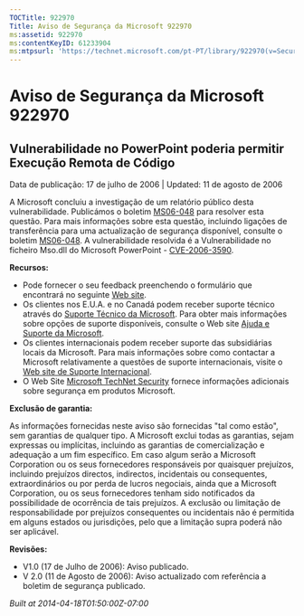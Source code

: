 ```yaml
---
TOCTitle: 922970
Title: Aviso de Segurança da Microsoft 922970
ms:assetid: 922970
ms:contentKeyID: 61233904
ms:mtpsurl: 'https://technet.microsoft.com/pt-PT/library/922970(v=Security.10)'
---
```




Aviso de Segurança da Microsoft 922970
======================================

Vulnerabilidade no PowerPoint poderia permitir Execução Remota de Código
------------------------------------------------------------------------

Data de publicação: 17 de julho de 2006 | Updated: 11 de agosto de 2006

A Microsoft concluiu a investigação de um relatório público desta vulnerabilidade. Publicámos o boletim [MS06-048](http://technet.microsoft.com/security/bulletin/ms06-048) para resolver esta questão. Para mais informações sobre esta questão, incluindo ligações de transferência para uma actualização de segurança disponível, consulte o boletim [MS06-048](http://technet.microsoft.com/security/bulletin/ms06-048). A vulnerabilidade resolvida é a Vulnerabilidade no ficheiro Mso.dll do Microsoft PowerPoint - [CVE-2006-3590](http://www.cve.mitre.org/cgi-bin/cvename.cgi?name=cve-2006-3590).

**Recursos:**

-   Pode fornecer o seu feedback preenchendo o formulário que encontrará no seguinte [Web site](https://support.microsoft.com/common/survey.aspx?scid=sw;en;1257&amp;showpage=1&amp;ws=technet&amp;sd=tech).
-   Os clientes nos E.U.A. e no Canadá podem receber suporte técnico através do [Suporte Técnico da Microsoft](http://go.microsoft.com/fwlink/?linkid=21131). Para obter mais informações sobre opções de suporte disponíveis, consulte o Web site [Ajuda e Suporte da Microsoft](http://support.microsoft.com/).
-   Os clientes internacionais podem receber suporte das subsidiárias locais da Microsoft. Para mais informações sobre como contactar a Microsoft relativamente a questões de suporte internacionais, visite o [Web site de Suporte Internacional](http://go.microsoft.com/fwlink/?linkid=21155).
-   O Web Site [Microsoft TechNet Security](http://go.microsoft.com/fwlink/?linkid=21132) fornece informações adicionais sobre segurança em produtos Microsoft.

**Exclusão de garantia:**

As informações fornecidas neste aviso são fornecidas "tal como estão", sem garantias de qualquer tipo. A Microsoft exclui todas as garantias, sejam expressas ou implícitas, incluindo as garantias de comercialização e adequação a um fim específico. Em caso algum serão a Microsoft Corporation ou os seus fornecedores responsáveis por quaisquer prejuízos, incluindo prejuízos directos, indirectos, incidentais ou consequentes, extraordinários ou por perda de lucros negociais, ainda que a Microsoft Corporation, ou os seus fornecedores tenham sido notificados da possibilidade de ocorrência de tais prejuízos. A exclusão ou limitação de responsabilidade por prejuízos consequentes ou incidentais não é permitida em alguns estados ou jurisdições, pelo que a limitação supra poderá não ser aplicável.

**Revisões:**

-   V1.0 (17 de Julho de 2006): Aviso publicado.
-   V 2.0 (11 de Agosto de 2006): Aviso actualizado com referência a boletim de segurança publicado.

*Built at 2014-04-18T01:50:00Z-07:00*
